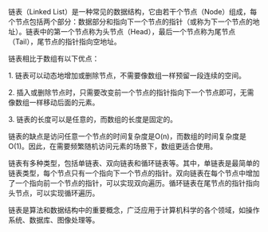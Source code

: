 链表（Linked List）是一种常见的数据结构，它由若干个节点（Node）组成，每个节点包括两个部分：数据部分和指向下一个节点的指针（或称为下一个节点的地址）。链表中的第一个节点称为头节点（Head），最后一个节点称为尾节点（Tail），尾节点的指针指向空地址。  
  
链表相比于数组有以下优点：  
  
1. 链表可以动态地增加或删除节点，不需要像数组一样预留一段连续的空间。  
  
2. 插入或删除节点时，只需要改变前一个节点的指针指向下一个节点即可，无需像数组一样移动后面的元素。  
  
3. 链表的长度可以是任意的，而数组的长度是固定的。  
  
链表的缺点是访问任意一个节点的时间复杂度是O(n)，而数组的时间复杂度是O(1)。因此，在需要频繁随机访问元素的场景下，数组更适合使用。  
  
链表有多种类型，包括单链表、双向链表和循环链表等。其中，单链表是最简单的链表类型，每个节点只有一个指向下一个节点的指针。双向链表在每个节点中增加了一个指向前一个节点的指针，可以实现双向遍历。循环链表在尾节点的指针指向头节点，可以实现循环遍历。  
  
链表是算法和数据结构中的重要概念，广泛应用于计算机科学的各个领域，如操作系统、数据库、图像处理等。